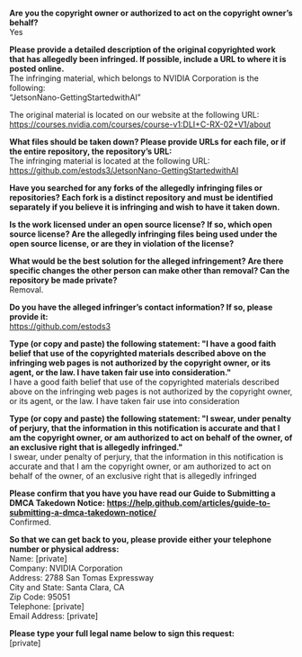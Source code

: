 **Are you the copyright owner or authorized to act on the copyright owner’s behalf?**      
Yes     
     
**Please provide a detailed description of the original copyrighted work that has allegedly been infringed. If possible, include a URL to where it is posted online.**      
The infringing material, which belongs to NVIDIA Corporation is the following:      
“JetsonNano-GettingStartedwithAI”     
     
The original material is located on our website at the following URL:      
https://courses.nvidia.com/courses/course-v1:DLI+C-RX-02+V1/about     
     
**What files should be taken down? Please provide URLs for each file, or if the entire repository, the repository’s URL:**      
The infringing material is located at the following URL:      
https://github.com/estods3/JetsonNano-GettingStartedwithAI     
     
**Have you searched for any forks of the allegedly infringing files or repositories? Each fork is a distinct repository and must be identified separately if you believe it is infringing and wish to have it taken down.**     
     
**Is the work licensed under an open source license? If so, which open source license? Are the allegedly infringing files being used under the open source license, or are they in violation of the license?**     
     
**What would be the best solution for the alleged infringement? Are there specific changes the other person can make other than removal? Can the repository be made private?**      
Removal.     
     
**Do you have the alleged infringer’s contact information? If so, please provide it:**      
https://github.com/estods3     
     
**Type (or copy and paste) the following statement: "I have a good faith belief that use of the copyrighted materials described above on the infringing web pages is not authorized by the copyright owner, or its agent, or the law. I have taken fair use into consideration."**      
I have a good faith belief that use of the copyrighted materials described above on the infringing web pages is not authorized by the copyright owner, or its agent, or the law. I have taken fair use into consideration     
     
**Type (or copy and paste) the following statement: "I swear, under penalty of perjury, that the information in this notification is accurate and that I am the copyright owner, or am authorized to act on behalf of the owner, of an exclusive right that is allegedly infringed."**      
I swear, under penalty of perjury, that the information in this notification is accurate and that I am the copyright owner, or am authorized to act on behalf of the owner, of an exclusive right that is allegedly infringed     
     
**Please confirm that you have you have read our Guide to Submitting a DMCA Takedown Notice: https://help.github.com/articles/guide-to-submitting-a-dmca-takedown-notice/**      
Confirmed.     
     
**So that we can get back to you, please provide either your telephone number or physical address:**      
Name: [private]        
Company: NVIDIA Corporation      
Address: 2788 San Tomas Expressway      
City and State: Santa Clara, CA      
Zip Code: 95051      
Telephone: [private]     
Email Address: [private]  
     
**Please type your full legal name below to sign this request:**      
[private]    
